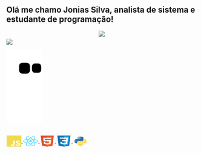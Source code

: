 ## Olá me chamo Jonias Silva, analista de sistema e estudante de programação!




 
<div align="center">
  <a href="https://github.com/JonFrontEnd">
  <img height="135em" src="https://github-readme-stats.vercel.app/api?username=Jonias&show_icons=true&theme=onedark&include_all_commits=true&count_private=true"/>
 
</div>
 
 
 <img  align= "center" height="130em" src="https://github-readme-stats.vercel.app/api/top-langs/?username=jonias&langs_count=8"/>

 
 




![Snake animation](https://github.com/rafaballerini/rafaballerini/blob/output/github-contribution-grid-snake.svg)
 






<div style="display: inline_block"><br>
  <img align="center"  height="30" width="40" src="https://raw.githubusercontent.com/devicons/devicon/master/icons/javascript/javascript-plain.svg">
  <img align="center"  height="30" width="40" src="https://raw.githubusercontent.com/devicons/devicon/master/icons/react/react-original.svg">
  <img align="center" height="30" width="40" src="https://raw.githubusercontent.com/devicons/devicon/master/icons/html5/html5-original.svg">
  <img align="center"  height="30" width="40" src="https://raw.githubusercontent.com/devicons/devicon/master/icons/css3/css3-original.svg">
  <img align="center"  height="30" width="40" src="https://raw.githubusercontent.com/devicons/devicon/master/icons/python/python-original.svg">

</div>

